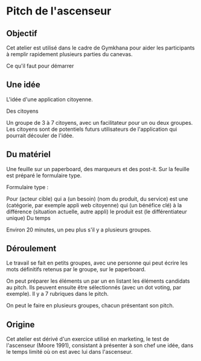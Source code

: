 # Pitch de l'ascenseur

## Objectif

Cet atelier est utilisé dans le cadre de Gymkhana pour aider les participants à remplir rapidement plusieurs parties du canevas.

Ce qu'il faut pour démarrer 

## Une idée

L'idée d'une application citoyenne.

Des citoyens

Un groupe de 3 à 7 citoyens, avec un facilitateur pour un ou deux groupes. Les citoyens sont de potentiels futurs utilisateurs de l'application qui pourrait découler de l'idée.

## Du matériel

Une feuille sur un paperboard, des marqueurs et des post-it. Sur la feuille est préparé le formulaire type.

Formulaire type :

Pour (acteur cible)
qui a (un besoin)
(nom du produit, du service) est une
(catégorie, par exemple appli web citoyenne)
qui (un bénéfice clé)
à la différence (situation actuelle, autre appli)
le produit est (le différentiateur unique)
Du temps

Environ 20 minutes, un peu plus s'il y a plusieurs groupes.

## Déroulement

Le travail se fait en petits groupes, avec une personne qui peut écrire les mots définitifs retenus par le groupe, sur le paperboard.

On peut préparer les éléments un par un en listant les éléments candidats au pitch. Ils peuvent ensuite être sélectionnés (avec un dot voting, par exemple). Il y a 7 rubriques dans le pitch.

On peut le faire en plusieurs groupes, chacun présentant son pitch.

## Origine

Cet atelier est dérivé d'un exercice utilisé en marketing, le test de l'ascenseur (Moore 1991), consistant à présenter à son chef une idée, dans le temps limité où on est avec lui dans l'ascenseur.
